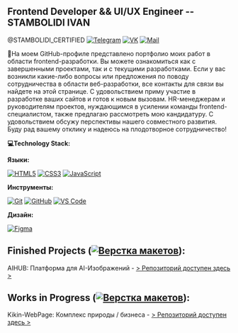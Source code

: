 ## Frontend Developer && UI/UX Engineer -- STAMBOLIDI IVAN
@STAMBOLIDI_CERTIFIED [![Telegram](https://img.shields.io/badge/Telegram-333?style=flat-square&logo=telegram&logoColor=white&link=YOUR_TELEGRAM_LINK)](https://t.me/+KOj8DuVeogQwMTAy) [![VK](https://img.shields.io/badge/VK-333?style=flat-square&logo=vk&logoColor=white&link=YOUR_VK_LINK)](https://vk.com/stamly_official) [![Mail](https://img.shields.io/badge/Mail-333?style=flat-square&logo=mail.ru&logoColor=white&link=mailto:YOUR_EMAIL_ADDRESS)](mailto:sia.ocean.control@internet.ru)

🐥На моем GitHub-профиле представлено портфолио моих работ в области frontend-разработки. Вы можете ознакомиться как с завершенными проектами, так и с текущими разработками.
Если у вас возникли какие-либо вопросы или предложения по поводу сотрудничества в области веб-разработки, все контакты для связи вы найдете на этой странице.
С удовольствием приму участие в разработке ваших сайтов и готов к новым вызовам.
HR-менеджерам и руководителям проектов, нуждающимся в усилении команды frontend-специалистом, также предлагаю рассмотреть мою кандидатуру. С удовольствием обсужу перспективы нашего совместного развития.
Буду рад вашему отклику и надеюсь на плодотворное сотрудничество!

**💻Technology Stack:** <br>

**Языки:**

  [![HTML5](https://img.shields.io/badge/HTML5-E34F26?style=flat-square&logo=html5&logoColor=white)](https://developer.mozilla.org/en-US/docs/Web/HTML)
  [![CSS3](https://img.shields.io/badge/CSS3-1572B6?style=flat-square&logo=css3&logoColor=white)](https://developer.mozilla.org/en-US/docs/Web/CSS)
  [![JavaScript](https://img.shields.io/badge/JavaScript-F7DF1E?style=flat-square&logo=javascript&logoColor=black)](https://developer.mozilla.org/en-US/docs/Web/JavaScript)

**Инструменты:**

  [![Git](https://img.shields.io/badge/Git-F05032?style=flat-square&logo=git&logoColor=white)](https://git-scm.com/)
  [![GitHub](https://img.shields.io/badge/GitHub-181717?style=flat-square&logo=github&logoColor=white)](https://github.com/)
  [![VS Code](https://img.shields.io/badge/VS%20Code-0078d7?style=flat-square&logo=visual%20studio%20code&logoColor=white)](https://code.visualstudio.com/)

**Дизайн:**

  [![Figma](https://img.shields.io/badge/Figma-F24E1E?style=flat-square&logo=figma&logoColor=white)](https://www.figma.com/)

## Finished Projects ([![Верстка макетов](https://img.shields.io/badge/-%D0%92%D0%B5%D1%80%D1%81%D1%82%D0%BA%D0%B0%20%D0%BC%D0%B0%D0%BA%D0%B5%D1%82%D0%BE%D0%B2-%23FFA500)](https://shields.io/)):
AIHUB: Платформа для AI-Изображений - [> Репозиторий доступен здесь >](https://github.com/STAMBOLIDI-CERTIFIED/AIHUB.git)

## Works in Progress ([![Верстка макетов](https://img.shields.io/badge/-%D0%92%D0%B5%D1%80%D1%81%D1%82%D0%BA%D0%B0%20%D0%BC%D0%B0%D0%BA%D0%B5%D1%82%D0%BE%D0%B2-%23FFA500)](https://shields.io/)):
Kikin-WebPage: Комплекс природы / бизнеса - [> Репозиторий доступен здесь >](https://github.com/STAMBOLIDI-CERTIFIED/Kikin-WebPage.git)
